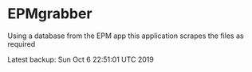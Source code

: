 # EPMgrabber
Using a database from the EPM app this application scrapes the files as required


Latest backup: Sun Oct 6 22:51:01 UTC 2019

